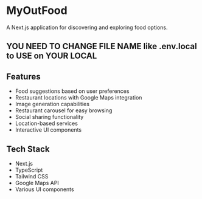 # MyOutFood

A Next.js application for discovering and exploring food options.

## YOU NEED TO CHANGE FILE NAME like .env.local to USE on YOUR LOCAL

## Features

- Food suggestions based on user preferences
- Restaurant locations with Google Maps integration
- Image generation capabilities
- Restaurant carousel for easy browsing
- Social sharing functionality
- Location-based services
- Interactive UI components

## Tech Stack

- Next.js
- TypeScript
- Tailwind CSS
- Google Maps API
- Various UI components
